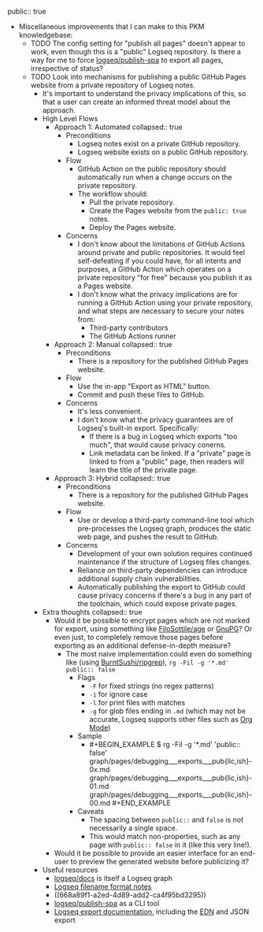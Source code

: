 public:: true

- Miscellaneous improvements that I can make to this PKM knowledgebase:
	- TODO The config setting for "publish all pages" doesn't appear to work, even though this is a "public" Logseq repository. Is there a way for me to force [logseq/publish-spa](https://github.com/logseq/publish-spa) to export all pages, irrespective of status?
	- TODO Look into mechanisms for publishing a public GitHub Pages website from a private repository of Logseq notes.
		- It's important to understand the privacy implications of this, so that a user can create an informed threat model about the approach.
		- High Level Flows
			- Approach 1: Automated
			  collapsed:: true
				- Preconditions
					- Logseq notes exist on a private GitHub repository.
					- Logseq website exists on a public GitHub repository.
				- Flow
					- GitHub Action on the public repository should automatically run when a change occurs on the private repository.
					- The workflow should:
						- Pull the private repository.
						- Create the Pages website from the `public: true` notes.
						- Deploy the Pages website.
				- Concerns
					- I don't know about the limitations of GitHub Actions around private and public repositories. It would feel self-defeating if you could have, for all intents and purposes, a GitHub Action which operates on a private repository "for free" because you publish it as a Pages website.
					- I don't know what the privacy implications are for running a GitHub Action using your private repository, and what steps are necessary to secure your notes from:
						- Third-party contributors
						- The GitHub Actions runner
			- Approach 2: Manual
			  collapsed:: true
				- Preconditions
					- There is a repository for the published GitHub Pages website.
				- Flow
					- Use the in-app "Export as HTML" button.
					- Commit and push these files to GitHub.
				- Concerns
					- It's less convenient.
					- I don't know what the privacy guarantees are of Logseq's built-in export. Specifically:
						- If there is a bug in Logseq which exports "too much", that would cause privacy conerns.
						- Link metadata can be linked. If a "private" page is linked to from a "public" page, then readers will learn the title of the private page.
			- Approach 3: Hybrid
			  collapsed:: true
				- Preconditions
					- There is a repository for the published GitHub Pages website.
				- Flow
					- Use or develop a third-party command-line tool which pre-processes the Logseq graph, produces the static web page, and pushes the result to GitHub.
				- Concerns
					- Development of your own solution requires continued maintenance if the structure of Logseq files changes.
					- Reliance on third-party dependencies can introduce additional supply chain vulnerabilities.
					- Automatically publishing the export to GitHub could cause privacy concerns if there's a bug in any part of the toolchain, which could expose private pages.
		- Extra thoughts
		  collapsed:: true
			- Would it be possible to encrypt pages which are not marked for export, using something like [FiloSottile/age](https://github.com/FiloSottile/age) or [GnuPG](https://www.gnupg.org/)? Or even just, to completely remove those pages before exporting as an additional defense-in-depth measure?
				- The most naive implementation could even do something like (using [BurntSushi/ripgrep](https://github.com/BurntSushi/ripgrep)), `rg -Fil -g '*.md' public:: false`
					- Flags
						- `-F` for fixed strings (no regex patterns)
						- `-i` for ignore case
						- `-l` for print files with matches
						- `-g` for glob files ending in `.md` (which may not be accurate, Logseq supports other files such as [Org Mode](https://docs.logseq.com/#/page/org%20mode))
					- Sample
						- #+BEGIN_EXAMPLE
						  $ rg -Fil -g '*.md' 'public:: false'
						  graph/pages/debugging___exports___pub{lic,ish}-0x.md
						  graph/pages/debugging___exports___pub{lic,ish}-01.md
						  graph/pages/debugging___exports___pub{lic,ish}-00.md
						  #+END_EXAMPLE
					- Caveats
						- The spacing between `public::` and `false` is not necessarily a single space.
						- This would match non-properties, such as any page with `public:: false` in it (like this very line!).
			- Would it be possible to provide an easier interface for an end-user to preview the generated website before publicizing it?
		- Useful resources
			- [logseq/docs](https://github.com/logseq/docs.git) is itself a Logseq graph
			- [Logseq filename format notes](https://docs.logseq.com/#/page/filename%20format)
			- ((668a89f1-a2ed-4d89-add2-ca4f95bd3295))
			- [logseq/publish-spa](https://github.com/logseq/publish-spa) as a CLI tool
			- [Logseq export documentation](https://docs.logseq.com/#/page/export), including the [EDN](https://github.com/edn-format/edn) and JSON export